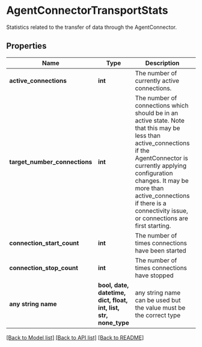 # AgentConnectorTransportStats

Statistics related to the transfer of data through the AgentConnector. 

## Properties
Name | Type | Description | Notes
------------ | ------------- | ------------- | -------------
**active_connections** | **int** | The number of currently active connections.  | 
**target_number_connections** | **int** | The number of connections which should be in an active state. Note that this may be less than active_connections if the AgentConnector is currently applying configuration changes. It may be more than active_connections if there is a connectivity issue, or connections are first starting.  | 
**connection_start_count** | **int** | The number of times connections have been started  | 
**connection_stop_count** | **int** | The number of times connections have stopped  | 
**any string name** | **bool, date, datetime, dict, float, int, list, str, none_type** | any string name can be used but the value must be the correct type | [optional]

[[Back to Model list]](../README.md#documentation-for-models) [[Back to API list]](../README.md#documentation-for-api-endpoints) [[Back to README]](../README.md)


